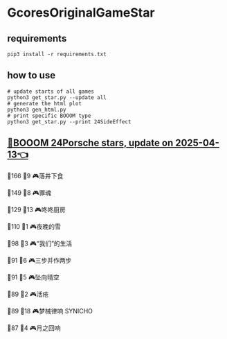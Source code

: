 # GcoresOriginalGameStar

## requirements
```
pip3 install -r requirements.txt
```

## how to use
```
# update starts of all games
python3 get_star.py --update all
# generate the html plot
python3 gen_html.py
# print specific BOOOM type
python3 get_star.py --print 24SideEffect
```

## [🔗BOOOM 24Porsche stars, update on 2025-04-13👈](https://raw.githack.com/sichaozhang1112/GcoresOriginalGameStar/main/html/24Porsche.html) 
🌟166 👥9   🎮落井下食               

🌟149 👥8   🎮罪魂                 

🌟129 👥13  🎮咚咚厨房               

🌟110 👥1   🎮夜晚的雪               

🌟98  👥3   🎮“我们”的生活            

🌟91  👥6   🎮三步并作两步             

🌟91  👥5   🎮坠向晴空               

🌟89  👥2   🎮活疮                 

🌟89  👥18  🎮梦械律响 SYNICHO       

🌟87  👥4   🎮月之回响               

